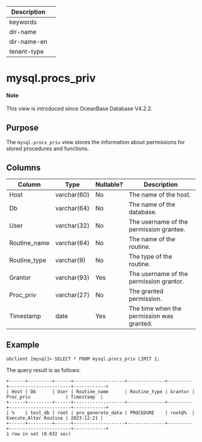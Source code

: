 | Description ||
|---|---|
| keywords ||
| dir-name ||
| dir-name-en ||
| tenant-type ||

# mysql.procs_priv

<main id="notice" type='explain'>
<h4>Note</h4>
<p>This view is introduced since OceanBase Database V4.2.2. </p>
</main>

## Purpose

The `mysql.procs_priv` view stores the information about permissions for stored procedures and functions. 

## Columns

| **Column** | **Type** | **Nullable?** | **Description** |
|------------|-------------|---------------------|----------------------------------------|
| Host | varchar(60) | No | The name of the host. |
| Db | varchar(64) | No | The name of the database. |
| User | varchar(32) | No | The username of the permission grantee. |
| Routine_name | varchar(64) | No | The name of the routine. |
| Routine_type | varchar(9) | No | The type of the routine. |
| Grantor | varchar(93) | Yes | The username of the permission grantor. |
| Proc_priv | varchar(27) | No | The granted permission. |
| Timestamp | date | Yes | The time when the permission was granted. |

## Example

```shell
obclient [mysql]> SELECT * FROM mysql.procs_priv LIMIT 1;
```

The query result is as follows:

```shell
+------+---------+------+-------------------+--------------+---------+-----------------------+------------+
| Host | Db      | User | Routine_name      | Routine_type | Grantor | Proc_priv             | Timestamp  |
+------+---------+------+-------------------+--------------+---------+-----------------------+------------+
| %    | test_db | root | pro_generate_data | PROCEDURE    | root@%  | Execute,Alter Routine | 2023-12-21 |
+------+---------+------+-------------------+--------------+---------+-----------------------+------------+
1 row in set (0.032 sec)
```
